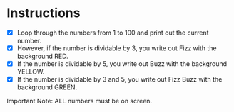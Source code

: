 # Instructions

- [X] Loop through the numbers from 1 to 100 and print out the current number.
- [X] However, if the number is dividable by 3, you write out Fizz with the background RED.
- [X] If the number is dividable by 5, you write out Buzz with the background YELLOW.
- [X] If the number is dividable by 3 and 5, you write out Fizz Buzz with the background GREEN.

Important Note: ALL numbers must be on screen.

